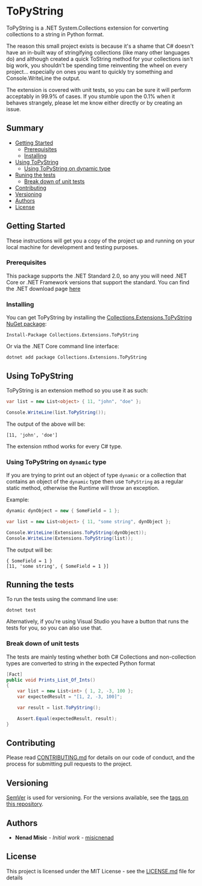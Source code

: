 # ToPyString

ToPyString is a .NET System.Collections extension for converting collections to a string in Python format. 

The reason this small project exists is because it's a shame that C# doesn't have an in-built way of stringifying collections (like many other languages do) and although created a quick ToString method for your collections isn't big work, you shouldn't be spending time reinventing the wheel on every project... especially on ones you want to quickly try something and Console.WriteLine the output.

The extension is covered with unit tests, so you can be sure it will perform acceptably in 99.9% of cases. If you stumble upon the 0.1% when it behaves strangely, please let me know either directly or by creating an issue.

## Summary

  - [Getting Started](#getting-started)
    - [Prerequisites](#prerequisites)
    - [Installing](#installing)
  - [Using ToPyString](#using-topystring)
    - [Using ToPyString on dynamic type](#using-topystring-on-dynamic-type)
  - [Runing the tests](#running-the-tests)
    - [Break down of unit tests](#break-down-of-unit-tests)
  - [Contributing](#contributing)
  - [Versioning](#versioning)
  - [Authors](#authors)
  - [License](#license)

## Getting Started

These instructions will get you a copy of the project up and running on
your local machine for development and testing purposes. 

### Prerequisites

This package supports the .NET Standard 2.0, so any you will need .NET Core or .NET Framework versions that support the standard. You can find the .NET download page [here](https://dotnet.microsoft.com/download)

### Installing

You can get ToPyString by installing the [Collections.Extensions.ToPyString NuGet package](https://www.nuget.org/packages/Collections.Extensions.ToPyString):

```
Install-Package Collections.Extensions.ToPyString
```

Or via the .NET Core command line interface:

```
dotnet add package Collections.Extensions.ToPyString
```

## Using ToPyString

ToPyString is an extension method so you use it as such:

```csharp
var list = new List<object> { 11, "john", "doe" };

Console.WriteLine(list.ToPyString());
```

The output of the above will be:

```
[11, 'john', 'doe']
```

The extension mthod works for every C# type.

### Using ToPyString on `dynamic` type

If you are trying to print out an object of type `dynamic` or a collection that contains an object of the `dynamic` type then use `ToPyString` as a regular static method, otherwise the Runtime will throw an exception.

Example:

```csharp
dynamic dynObject = new { SomeField = 1 };

var list = new List<object> { 11, "some string", dynObject };

Console.WriteLine(Extensions.ToPyString(dynObject));
Console.WriteLine(Extensions.ToPyString(list));
```

The output will be:

```
{ SomeField = 1 }
[11, 'some string', { SomeField = 1 }]
```

## Running the tests

To run the tests using the command line use:

```
dotnet test
```

Alternatively, if you're using Visual Studio you have a button that runs the tests for you, so you can also use that.

### Break down of unit tests

The tests are mainly testing whether both C# Collections and non-collection types are converted to string in the expected Python format

```csharp
[Fact]
public void Prints_List_Of_Ints()
{
    var list = new List<int> { 1, 2, -3, 100 };
    var expectedResult = "[1, 2, -3, 100]";

    var result = list.ToPyString();

    Assert.Equal(expectedResult, result);
}
```

## Contributing

Please read [CONTRIBUTING.md](CONTRIBUTING.md) for details on our code of conduct, and the process for submitting pull requests to the project.

## Versioning

[SemVer](http://semver.org/) is used for versioning. For the versions available, see the [tags on this repository](https://github.com/misicnenad/dotnet-collections-extensions-topystring/tags).

## Authors

* **Nenad Misic** - *Initial work* - [misicnenad](https://github.com/misicnenad)

## License

This project is licensed under the MIT License - see the [LICENSE.md](LICENSE.md) file for details
